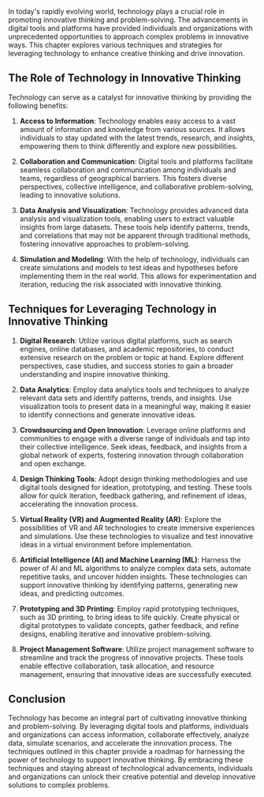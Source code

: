
In today's rapidly evolving world, technology plays a crucial role in promoting innovative thinking and problem-solving. The advancements in digital tools and platforms have provided individuals and organizations with unprecedented opportunities to approach complex problems in innovative ways. This chapter explores various techniques and strategies for leveraging technology to enhance creative thinking and drive innovation.

The Role of Technology in Innovative Thinking
---------------------------------------------

Technology can serve as a catalyst for innovative thinking by providing the following benefits:

1. **Access to Information**: Technology enables easy access to a vast amount of information and knowledge from various sources. It allows individuals to stay updated with the latest trends, research, and insights, empowering them to think differently and explore new possibilities.

2. **Collaboration and Communication**: Digital tools and platforms facilitate seamless collaboration and communication among individuals and teams, regardless of geographical barriers. This fosters diverse perspectives, collective intelligence, and collaborative problem-solving, leading to innovative solutions.

3. **Data Analysis and Visualization**: Technology provides advanced data analysis and visualization tools, enabling users to extract valuable insights from large datasets. These tools help identify patterns, trends, and correlations that may not be apparent through traditional methods, fostering innovative approaches to problem-solving.

4. **Simulation and Modeling**: With the help of technology, individuals can create simulations and models to test ideas and hypotheses before implementing them in the real world. This allows for experimentation and iteration, reducing the risk associated with innovative thinking.

Techniques for Leveraging Technology in Innovative Thinking
-----------------------------------------------------------

1. **Digital Research**: Utilize various digital platforms, such as search engines, online databases, and academic repositories, to conduct extensive research on the problem or topic at hand. Explore different perspectives, case studies, and success stories to gain a broader understanding and inspire innovative thinking.

2. **Data Analytics**: Employ data analytics tools and techniques to analyze relevant data sets and identify patterns, trends, and insights. Use visualization tools to present data in a meaningful way, making it easier to identify connections and generate innovative ideas.

3. **Crowdsourcing and Open Innovation**: Leverage online platforms and communities to engage with a diverse range of individuals and tap into their collective intelligence. Seek ideas, feedback, and insights from a global network of experts, fostering innovation through collaboration and open exchange.

4. **Design Thinking Tools**: Adopt design thinking methodologies and use digital tools designed for ideation, prototyping, and testing. These tools allow for quick iteration, feedback gathering, and refinement of ideas, accelerating the innovation process.

5. **Virtual Reality (VR) and Augmented Reality (AR)**: Explore the possibilities of VR and AR technologies to create immersive experiences and simulations. Use these technologies to visualize and test innovative ideas in a virtual environment before implementation.

6. **Artificial Intelligence (AI) and Machine Learning (ML)**: Harness the power of AI and ML algorithms to analyze complex data sets, automate repetitive tasks, and uncover hidden insights. These technologies can support innovative thinking by identifying patterns, generating new ideas, and predicting outcomes.

7. **Prototyping and 3D Printing**: Employ rapid prototyping techniques, such as 3D printing, to bring ideas to life quickly. Create physical or digital prototypes to validate concepts, gather feedback, and refine designs, enabling iterative and innovative problem-solving.

8. **Project Management Software**: Utilize project management software to streamline and track the progress of innovative projects. These tools enable effective collaboration, task allocation, and resource management, ensuring that innovative ideas are successfully executed.

Conclusion
----------

Technology has become an integral part of cultivating innovative thinking and problem-solving. By leveraging digital tools and platforms, individuals and organizations can access information, collaborate effectively, analyze data, simulate scenarios, and accelerate the innovation process. The techniques outlined in this chapter provide a roadmap for harnessing the power of technology to support innovative thinking. By embracing these techniques and staying abreast of technological advancements, individuals and organizations can unlock their creative potential and develop innovative solutions to complex problems.
